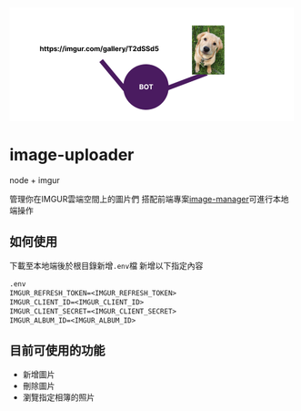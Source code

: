 ![cover](/readme/cover.png)
# image-uploader

node + imgur

管理你在IMGUR雲端空間上的圖片們 搭配前端專案[image-manager](https://github.com/connectshark/image-manager)可進行本地端操作

## 如何使用
下載至本地端後於根目錄新增`.env`檔 新增以下指定內容
```
.env
IMGUR_REFRESH_TOKEN=<IMGUR_REFRESH_TOKEN>
IMGUR_CLIENT_ID=<IMGUR_CLIENT_ID>
IMGUR_CLIENT_SECRET=<IMGUR_CLIENT_SECRET>
IMGUR_ALBUM_ID=<IMGUR_ALBUM_ID>
```

## 目前可使用的功能
- 新增圖片
- 刪除圖片
- 瀏覽指定相簿的照片